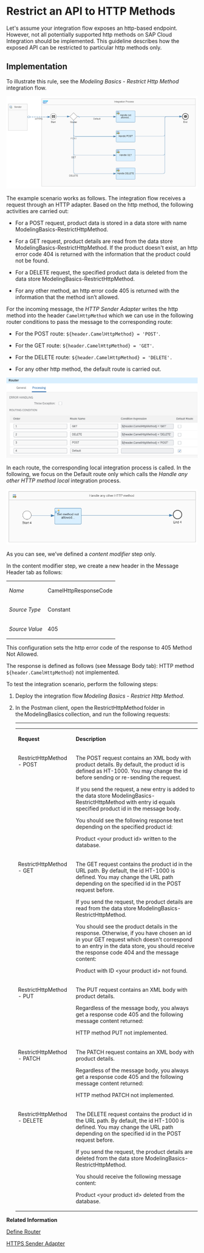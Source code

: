 <!-- loiof3486cb540514fc885f186673f155797 -->

# Restrict an API to HTTP Methods

Let's assume your integration flow exposes an http-based endpoint. However, not all potentially supported http methods on SAP Cloud Integration should be implemented. This guideline describes how the exposed API can be restricted to particular http methods only.



<a name="loiof3486cb540514fc885f186673f155797__section_f2f_4wq_lsb"/>

## Implementation

To illustrate this rule, see the *Modeling Basics - Restrict Http Method* integration flow.

![](images/2201_Basics_Restrict_API-1_571b2c3.png)

The example scenario works as follows. The integration flow receives a request through an HTTP adapter. Based on the http method, the following activities are carried out:

-   For a POST request, product data is stored in a data store with name ModelingBasics-RestrictHttpMethod.

-   For a GET request, product details are read from the data store ModelingBasics-RestrictHttpMethod. If the product doesn't exist, an http error code 404 is returned with the information that the product could not be found.

-   For a DELETE request, the specified product data is deleted from the data store ModelingBasics-RestrictHttpMethod.

-   For any other method, an http error code 405 is returned with the information that the method isn’t allowed.


For the incoming message, the *HTTP Sender Adapter* writes the http method into the header `CamelHttpMethod` which we can use in the following router conditions to pass the message to the corresponding route:

-   For the POST route: `${header.CamelHttpMethod} = 'POST'`.

-   For the GET route: `${header.CamelHttpMethod} = 'GET'`.

-   For the DELETE route: `${header.CamelHttpMethod} = 'DELETE'.`

-   For any other http method, the default route is carried out.


![](images/2201_Basics_Restrict_API-2_dc828f8.png)

In each route, the corresponding local integration process is called. In the following, we focus on the Default route only which calls the *Handle any other HTTP method local* integration process.

![](images/2201_Basics_Restrict_API-3_123b71f.png)

As you can see, we’ve defined a *content modifier* step only.

In the content modifier step, we create a new header in the Message Header tab as follows:


<table>
<tr>
<td valign="top">

*Name*



</td>
<td valign="top">

CamelHttpResponseCode



</td>
</tr>
<tr>
<td valign="top">

*Source Type*



</td>
<td valign="top">

Constant



</td>
</tr>
<tr>
<td valign="top">

*Source Value*



</td>
<td valign="top">

405



</td>
</tr>
</table>

This configuration sets the http error code of the response to 405 Method Not Allowed.

The response is defined as follows \(see Message Body tab\): HTTP method `${header.CamelHttpMethod}` not implemented.

To test the integration scenario, perform the following steps:

1.  Deploy the integration flow *Modeling Basics - Restrict Http Method*.

2.  In the Postman client, open the RestrictHttpMethod folder in the ModelingBasics collection, and run the following requests:

    ****


    <table>
    <tr>
    <th valign="top">

    Request


    
    </th>
    <th valign="top">

    Description


    
    </th>
    </tr>
    <tr>
    <td valign="top">
    
    RestrictHttpMethod - POST


    
    </td>
    <td valign="top">
    
    The POST request contains an XML body with product details. By default, the product id is defined as HT-1000. You may change the id before sending or re-sending the request.

    If you send the request, a new entry is added to the data store ModelingBasics-RestrictHttpMethod with entry id equals specified product id in the message body.

    You should see the following response text depending on the specified product id:

    Product <your product id\> written to the database.


    
    </td>
    </tr>
    <tr>
    <td valign="top">
    
    RestrictHttpMethod - GET


    
    </td>
    <td valign="top">
    
    The GET request contains the product id in the URL path. By default, the id HT-1000 is defined. You may change the URL path depending on the specified id in the POST request before.

    If you send the request, the product details are read from the data store ModelingBasics-RestrictHttpMethod.

    You should see the product details in the response. Otherwise, if you have chosen an id in your GET request which doesn't correspond to an entry in the data store, you should receive the response code 404 and the message content:

    Product with ID <your product id\> not found.


    
    </td>
    </tr>
    <tr>
    <td valign="top">
    
    RestrictHttpMethod - PUT


    
    </td>
    <td valign="top">
    
    The PUT request contains an XML body with product details.

    Regardless of the message body, you always get a response code 405 and the following message content returned:

    HTTP method PUT not implemented.


    
    </td>
    </tr>
    <tr>
    <td valign="top">
    
    RestrictHttpMethod - PATCH


    
    </td>
    <td valign="top">
    
    The PATCH request contains an XML body with product details.

    Regardless of the message body, you always get a response code 405 and the following message content returned:

    HTTP method PATCH not implemented.


    
    </td>
    </tr>
    <tr>
    <td valign="top">
    
    RestrictHttpMethod - DELETE


    
    </td>
    <td valign="top">
    
    The DELETE request contains the product id in the URL path. By default, the id HT-1000 is defined. You may change the URL path depending on the specified id in the POST request before.

    If you send the request, the product details are deleted from the data store ModelingBasics-RestrictHttpMethod.

    You should receive the following message content:

    Product <your product id\> deleted from the database.


    
    </td>
    </tr>
    </table>
    

**Related Information**  


[Define Router](define-router-d7fddbd.md "")

[HTTPS Sender Adapter](https-sender-adapter-0ae4a78.md "")

